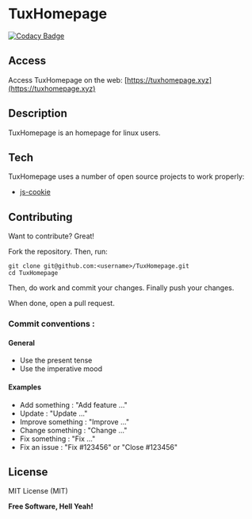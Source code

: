 # TuxHomepage

[![Codacy Badge](https://api.codacy.com/project/badge/Grade/fb05ec0154de42b084d9203c5c30ea5f)](https://www.codacy.com/app/hugo-posnic/TuxHomepage?utm_source=github.com&amp;utm_medium=referral&amp;utm_content=Huluti/TuxHomepage&amp;utm_campaign=Badge_Grade)

## Access

Access TuxHomepage on the web: [https://tuxhomepage.xyz](https://tuxhomepage.xyz)

## Description

TuxHomepage is an homepage for linux users.

## Tech

TuxHomepage uses a number of open source projects to work properly:

- [js-cookie](https://github.com/js-cookie/js-cookie)

## Contributing

Want to contribute? Great!

Fork the repository. Then, run:

    git clone git@github.com:<username>/TuxHomepage.git
    cd TuxHomepage

Then, do work and commit your changes. Finally push your changes.

When done, open a pull request.

### Commit conventions :

#### General
  - Use the present tense
  - Use the imperative mood

#### Examples
  - Add something : "Add feature ..."
  - Update : "Update ..."
  - Improve something : "Improve ..."
  - Change something : "Change ..."
  - Fix something : "Fix ..."
  - Fix an issue : "Fix #123456" or "Close #123456"

License
----

MIT License (MIT)

**Free Software, Hell Yeah!**
